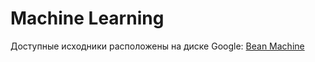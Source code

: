 # Machine Learning
Доступные исходники расположены на диске Google: <a href="https://drive.google.com/drive/folders/1t5XulP4pph--1VoM5cBjRQ_1W1jDV5gV?usp=sharing">Bean Machine</a>
